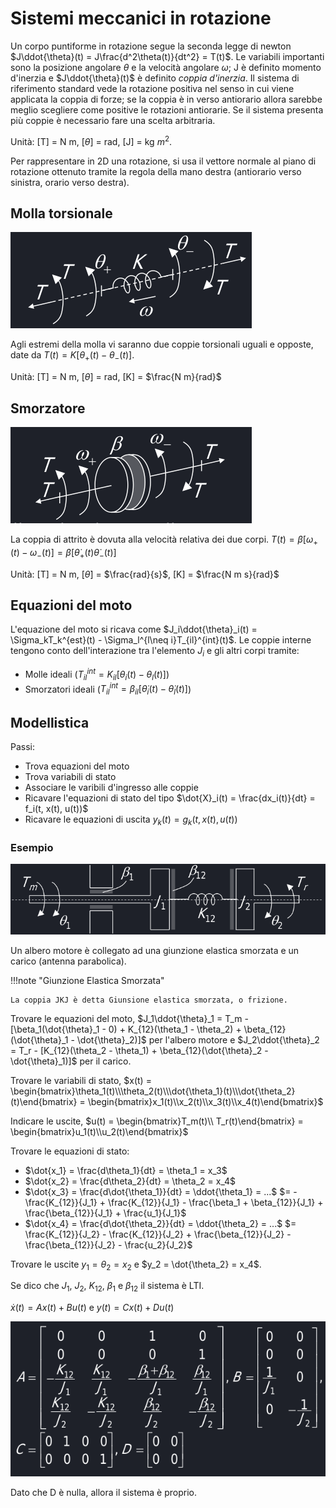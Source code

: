 # Sistemi meccanici in rotazione

Un corpo puntiforme in rotazione segue la seconda legge di newton $J\ddot{\theta}(t) = J\frac{d^2\theta(t)}{dt^2} = T(t)$. Le variabili importanti sono la posizione angolare $\theta$ e la velocità angolare $\omega$; J è definito momento d'inerzia e $J\ddot{\theta}(t)$ è definito *coppia d'inerzia*. Il sistema di riferimento standard vede la rotazione positiva nel senso in cui viene applicata la coppia di forze; se la coppia è in verso antiorario allora sarebbe meglio scegliere come positive le rotazioni antiorarie. Se il sistema presenta più coppie è necessario fare una scelta arbitraria.

Unità: [T] = N m, [$\theta$] = rad, [J] = kg $m^2$.

Per rappresentare in 2D una rotazione, si usa il vettore normale al piano di rotazione ottenuto tramite la regola della mano destra (antiorario verso sinistra, orario verso destra).

## Molla torsionale
![alt text](../img/image07.png)

Agli estremi della molla vi saranno due coppie torsionali uguali e opposte, date da $T(t) = K[\theta_+(t) - \theta_-(t)]$.

Unità: [T] = N m, [$\theta$] = rad, [K] = $\frac{N m}{rad}$
## Smorzatore

![alt text](../img/image08.png)

La coppia di attrito è dovuta alla velocità relativa dei due corpi. $T(t) = \beta[\omega_+(t) - \omega_-(t)] = \beta[\dot{\theta}_+(t) \dot{\theta}_-(t)]$

Unità: [T] = N m, [$\dot{\theta}$] = $\frac{rad}{s}$, [K] = $\frac{N m s}{rad}$
## Equazioni del moto
L'equazione del moto si ricava come $J_i\ddot{\theta}_i(t) = \Sigma_kT_k^{est}(t) - \Sigma_l^{l\neq i}T_{il}^{int}(t)$.
Le coppie interne tengono conto dell'interazione tra l'elemento $J_i$ e gli altri corpi tramite:

- Molle ideali ($T_{il}^{int} = K_{il}[\theta_i(t) - \theta_l(t)]$)
- Smorzatori ideali ($T_{il}^{int} = \beta_{il}[\dot{\theta}_i(t) - \dot{\theta}_l(t)]$)

## Modellistica
Passi:
 - Trova equazioni del moto
 - Trova variabili di stato
 - Associare le varibili d'ingresso alle coppie
 - Ricavare l'equazioni di stato del tipo $\dot{X}_i(t) = \frac{dx_i(t)}{dt} = f_i(t, x(t), u(t))$
 - Ricavare le equazioni di uscita $y_k(t) = g_k(t, x(t), u(t))$
  
### Esempio
![alt text](../img/lezione_05.md/image.png)

Un albero motore è collegato ad una giunzione elastica smorzata e un carico (antenna parabolica).

!!!note "Giunzione Elastica Smorzata"
    
    La coppia JKJ è detta Giunsione elastica smorzata, o frizione.

Trovare le equazioni del moto, $J_1\ddot{\theta}_1 = T_m - [\beta_1(\dot{\theta}_1 - 0) + K_{12}(\theta_1 - \theta_2) + \beta_{12}(\dot{\theta}_1 - \dot{\theta}_2)]$ per l'albero motore e $J_2\ddot{\theta}_2 = T_r - [K_{12}(\theta_2 - \theta_1) + \beta_{12}(\dot{\theta}_2 - \dot{\theta}_1)]$ per il carico.

Trovare le variabili di stato, $x(t) = \begin{bmatrix}\theta_1(t)\\\theta_2(t)\\\dot{\theta_1}(t)\\\dot{\theta_2}(t)\end{bmatrix} = \begin{bmatrix}x_1(t)\\x_2(t)\\x_3(t)\\x_4(t)\end{bmatrix}$

Indicare le uscite, $u(t) = \begin{bmatrix}T_m(t)\\ T_r(t)\end{bmatrix} = \begin{bmatrix}u_1(t)\\u_2(t)\end{bmatrix}$

Trovare le equazioni di stato:

- $\dot{x_1} = \frac{d\theta_1}{dt} = \theta_1 = x_3$
- $\dot{x_2} = \frac{d\theta_2}{dt} = \theta_2 = x_4$
- $\dot{x_3} = \frac{d\dot{\theta_1}}{dt} = \ddot{\theta_1} = ...$ $= -\frac{K_{12}}{J_1} + \frac{K_{12}}{J_1} - \frac{\beta_1 + \beta_{12}}{J_1} + \frac{\beta_{12}}{J_1} + \frac{u_1}{J_1}$
- $\dot{x_4} = \frac{d\dot{\theta_2}}{dt} = \ddot{\theta_2} = ...$ $= \frac{K_{12}}{J_2} - \frac{K_{12}}{J_2} + \frac{\beta_{12}}{J_2} - \frac{\beta_{12}}{J_2} - \frac{u_2}{J_2}$

Trovare le uscite $y_1 = \theta_2 = x_2$ e $y_2 = \dot{\theta_2} = x_4$.

Se dico che $J_1$, $J_2$, $K_{12}$, $\beta_1$ e $\beta_{12}$ il sistema è LTI.

$\dot{x}(t) = Ax(t) + Bu(t)$ e $y(t) = Cx(t) + Du(t)$

![alt text](../img/lezione_05.md/image-1.png)

Dato che D è nulla, allora il sistema è proprio.